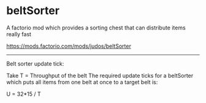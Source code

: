 # beltSorter
A factorio mod which provides a sorting chest that can distribute items really fast

https://mods.factorio.com/mods/judos/beltSorter


---

Belt sorter update tick:

Take T = Throughput of the belt
The required update ticks for a beltSorter which puts all items from one belt at once to a target belt is:

U = 32*15 / T